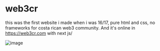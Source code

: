 # web3cr

this was the first website i made when i was 16/17, pure html and css, no frameworks for costa rican web3 community. And it's online in https://web3cr.com with next js/

![image](https://github.com/user-attachments/assets/2cceab01-3791-4be1-b37b-c05d3749ceae)

